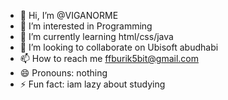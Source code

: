 - 👋 Hi, I’m @VIGANORME
- 👀 I’m interested in Programming
- 🌱 I’m currently learning html/css/java
- 💞️ I’m looking to collaborate on Ubisoft abudhabi
- 📫 How to reach me ffburik5bit@gmail.com 
- 😄 Pronouns: nothing
- ⚡ Fun fact: iam lazy about studying

<!---
VIGANORME/VIGANORME is a ✨ special ✨ repository because its `README.md` (this file) appears on your GitHub profile.
You can click the Preview link to take a look at your changes.
--->
